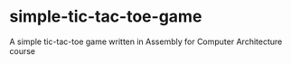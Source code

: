 # simple-tic-tac-toe-game
A simple tic-tac-toe game written in Assembly for Computer Architecture course
